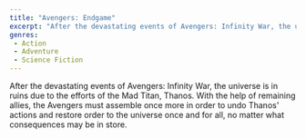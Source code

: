 ```yaml
---
title: "Avengers: Endgame"
excerpt: "After the devastating events of Avengers: Infinity War, the universe is in ruins due to the efforts of the Mad Titan, Thanos. With the help of remaining..."
genres:
 - Action
 - Adventure
 - Science Fiction
---
```


After the devastating events of Avengers: Infinity War, the universe is in ruins due to the efforts of the Mad Titan, Thanos. With the help of remaining allies, the Avengers must assemble once more in order to undo Thanos' actions and restore order to the universe once and for all, no matter what consequences may be in store.
